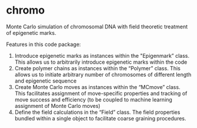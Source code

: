 # chromo

Monte Carlo simulation of chromosomal DNA with field theoretic treatment of epigenetic marks.

Features in this code package:
1. Introduce epigenetic marks as instances within the "Epigenmark” class.  This allows us to arbitrarily introduce epigenetic marks within the code
2. Create polymer chains as instances within the “Polymer” class.  This allows us to initiate arbitrary number of chromosomes of different length and epigenetic sequence
3. Create Monte Carlo moves as instances within the “MCmove” class.  This facilitates assignment of move-specific properties and tracking of move success and efficiency (to be coupled to machine learning assignment of Monte Carlo moves)
4. Define the field calculations in the “Field” class.  The field properties bundled within a single object to facilitate coarse graining procedures.
